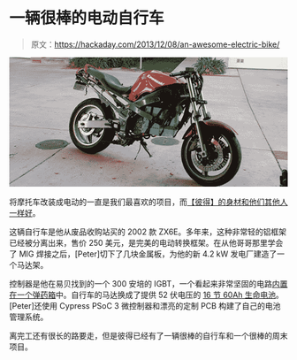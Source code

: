 # 一辆很棒的电动自行车

> 原文：<https://hackaday.com/2013/12/08/an-awesome-electric-bike/>

![bike](img/0ba3df9eef6d95140a8cb321aee9135c.png)

将摩托车改装成电动的一直是我们最喜欢的项目，而[【彼得】的身材和他们其他人一样好](http://turnerpeterk.blogspot.com/2013/10/electric-motorcycle.html)。

这辆自行车是他从废品收购站买的 2002 款 ZX6E。多年来，这种非常轻的铝框架已经被分离出来，售价 250 美元，是完美的电动转换框架。在从他哥哥那里学会了 MIG 焊接之后，[Peter]切下了几块金属板，为他的新 4.2 kW 发电厂建造了一个马达架。

控制器是他在易贝找到的一个 300 安培的 IGBT，一个看起来非常坚固的电路[内置在一个弹药箱](http://turnerpeterk.blogspot.com/2013/10/update-i-built-gate-driver-adding-18v.html)中。自行车的马达换成了提供 52 伏电压的 [16 节 60Ah 生命电池](http://turnerpeterk.blogspot.com/2013_12_01_archive.html)。[Peter]还使用 Cypress PSoC 3 微控制器和漂亮的定制 PCB 构建了自己的电池管理系统。

离完工还有很长的路要走，但是彼得已经有了一辆很棒的自行车和一个很棒的周末项目。